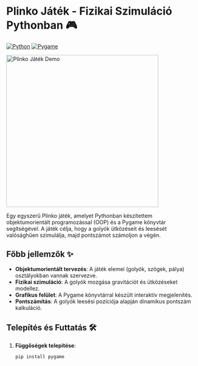 # Plinko Játék - Fizikai Szimuláció Pythonban 🎮

[![Python](https://img.shields.io/badge/Python-3.8%2B-blue)](https://www.python.org/)
[![Pygame](https://img.shields.io/badge/Pygame-2.1.3-green)](https://www.pygame.org/)

<img src="screenshots/plinko_demo.gif" alt="Plinko Játék Demo" width="400">

Egy egyszerű Plinko játék, amelyet Pythonban készítettem objektumorientált programozással (OOP) és a Pygame könyvtár segítségével. A játék célja, hogy a golyók ütközéseit és leesését valósághűen szimulálja, majd pontszámot számoljon a végén.

## Főbb jellemzők ✨
- **Objektumorientált tervezés**: A játék elemei (golyók, szögek, pálya) osztályokban vannak szervezve.
- **Fizikai szimuláció**: A golyók mozgása gravitációt és ütközéseket modellez.
- **Grafikus felület**: A Pygame könyvtárral készült interaktív megjelenítés.
- **Pontszámítás**: A golyók leesési pozíciója alapján dinamikus pontszám kalkuláció.

## Telepítés és Futtatás 🛠️
1. **Függőségek telepítése**:
   ```bash
   pip install pygame
